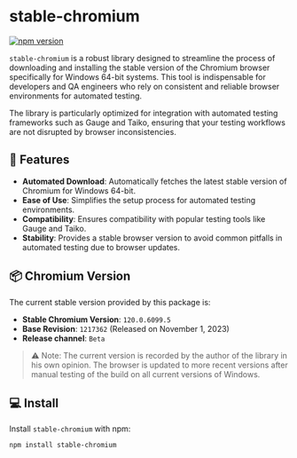 # stable-chromium

[![npm version](https://img.shields.io/npm/v/stable-chromium.svg)](https://www.npmjs.com/package/stable-chromium)

`stable-chromium` is a robust library designed to streamline the process of downloading and installing the stable version of the Chromium browser specifically for Windows 64-bit systems. This tool is indispensable for developers and QA engineers who rely on consistent and reliable browser environments for automated testing.

The library is particularly optimized for integration with automated testing frameworks such as Gauge and Taiko, ensuring that your testing workflows are not disrupted by browser inconsistencies.

## 🌟 Features

- **Automated Download**: Automatically fetches the latest stable version of Chromium for Windows 64-bit.
- **Ease of Use**: Simplifies the setup process for automated testing environments.
- **Compatibility**: Ensures compatibility with popular testing tools like Gauge and Taiko.
- **Stability**: Provides a stable browser version to avoid common pitfalls in automated testing due to browser updates.

## 📦 Chromium Version

The current stable version provided by this package is:

- **Stable Chromium Version**: `120.0.6099.5`
- **Base Revision**: `1217362` (Released on November 1, 2023)
- **Release channel**: `Beta`

> ⚠️ Note: The current version is recorded by the author of the library in his own opinion. 
The browser is updated to more recent versions after manual testing of the build on all current versions of Windows.

## 💻 Install

Install `stable-chromium` with npm:

```bash
npm install stable-chromium